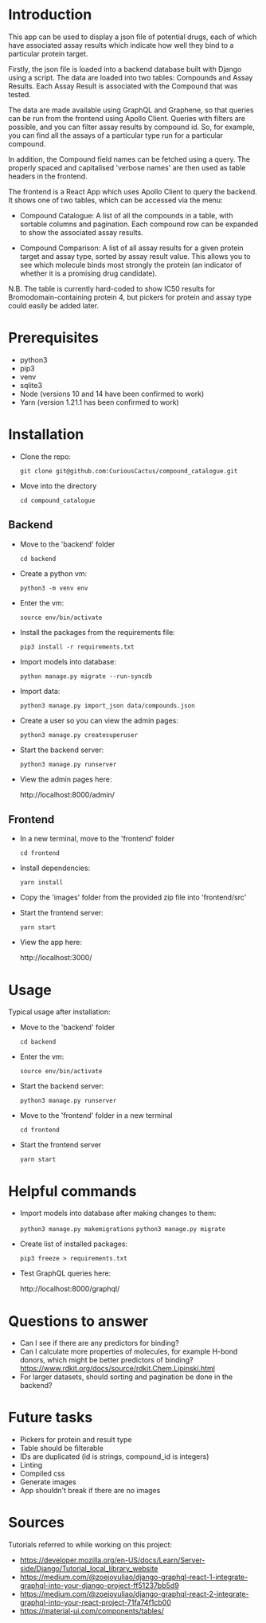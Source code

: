 # Introduction

This app can be used to display a json file of potential drugs, each of which have associated assay results which indicate how well they bind to a particular protein target.

Firstly, the json file is loaded into a backend database built with Django using a script. The data are loaded into two tables: Compounds and Assay Results. Each Assay Result is associated with the Compound that was tested.

The data are made available using GraphQL and Graphene, so that queries can be run from the frontend using Apollo Client. Queries with filters are possible, and you can filter assay results by compound id. So, for example, you can find all the assays of a particular type run for a particular compound.

In addition, the Compound field names can be fetched using a query. The properly spaced and capitalised 'verbose names' are then used as table headers in the frontend.

The frontend is a React App which uses Apollo Client to query the backend. It shows one of two tables, which can be accessed via the menu:

  - Compound Catalogue: A list of all the compounds in a table, with sortable columns and pagination. Each compound row can be expanded to show the associated assay results.

  - Compound Comparison: A list of all assay results for a given protein target and assay type, sorted by assay result value. This allows you to see which molecule binds most strongly the protein (an indicator of whether it is a promising drug candidate).

  N.B. The table is currently hard-coded to show IC50 results for Bromodomain-containing protein 4, but pickers for protein and assay type could easily be added later.

# Prerequisites

- python3
- pip3
- venv
- sqlite3
- Node (versions 10 and 14 have been confirmed to work)
- Yarn (version 1.21.1 has been confirmed to work)

# Installation

- Clone the repo:

  `git clone git@github.com:CuriousCactus/compound_catalogue.git`

- Move into the directory

  `cd compound_catalogue`

## Backend

- Move to the 'backend' folder

  `cd backend`

- Create a python vm:

  `python3 -m venv env`

- Enter the vm:

  `source env/bin/activate`

- Install the packages from the requirements file:

  `pip3 install -r requirements.txt`

- Import models into database:

  `python manage.py migrate --run-syncdb`

- Import data:

  `python3 manage.py import_json data/compounds.json`

- Create a user so you can view the admin pages:

  `python3 manage.py createsuperuser`

- Start the backend server:

  `python3 manage.py runserver`

- View the admin pages here:

  http://localhost:8000/admin/

## Frontend

- In a new terminal, move to the 'frontend' folder

  `cd frontend`

- Install dependencies:

  `yarn install`

- Copy the 'images' folder from the provided zip file into 'frontend/src'

- Start the frontend server:

  `yarn start`

- View the app here:

  http://localhost:3000/

# Usage

Typical usage after installation:

- Move to the 'backend' folder

  `cd backend`

- Enter the vm:

  `source env/bin/activate`

- Start the backend server:

  `python3 manage.py runserver`

- Move to the 'frontend' folder in a new terminal

  `cd frontend`

- Start the frontend server

  `yarn start`

# Helpful commands

- Import models into database after making changes to them:

  `python3 manage.py makemigrations`
  `python3 manage.py migrate`

- Create list of installed packages:

  `pip3 freeze > requirements.txt`

- Test GraphQL queries here:

  http://localhost:8000/graphql/

# Questions to answer

- Can I see if there are any predictors for binding?
- Can I calculate more properties of molecules, for example H-bond donors, which might be better predictors of binding?
  https://www.rdkit.org/docs/source/rdkit.Chem.Lipinski.html
- For larger datasets, should sorting and pagination be done in the backend?

# Future tasks

- Pickers for protein and result type
- Table should be filterable
- IDs are duplicated (id is strings, compound_id is integers)
- Linting
- Compiled css
- Generate images
- App shouldn't break if there are no images

# Sources

Tutorials referred to while working on this project:

- https://developer.mozilla.org/en-US/docs/Learn/Server-side/Django/Tutorial_local_library_website
- https://medium.com/@zoejoyuliao/django-graphql-react-1-integrate-graphql-into-your-django-project-ff51237bb5d9
- https://medium.com/@zoejoyuliao/django-graphql-react-2-integrate-graphql-into-your-react-project-71fa74f1cb00
- https://material-ui.com/components/tables/